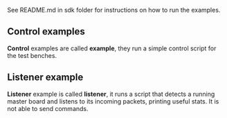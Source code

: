 See README.md in sdk folder for instructions on how to run the examples.

Control examples
---
**Control** examples are called **example**, they run a simple control script for the test benches.

Listener example
---
**Listener** example is called **listener**, it runs a script that detects a running master board and listens to its incoming packets, printing useful stats. It is not able to send commands.
